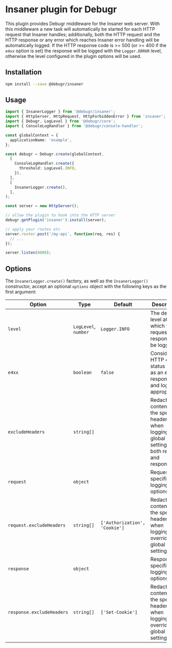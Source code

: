 Insaner plugin for Debugr
=========================

This plugin provides Debugr middleware for the Insaner web server.
With this middleware a new task will automatically be started for each
HTTP request that Insaner handles; additionally, both the HTTP request and
the HTTP response or any error which reaches Insaner error handling
will be automatically logged. If the HTTP response code is >= 500
(or >= 400 if the `e4xx` option is set) the response will be logged
with the `Logger.ERROR` level, otherwise the level configured in the plugin
options will be used.


## Installation

```bash
npm install --save @debugr/insaner
```

## Usage

```typescript
import { InsanerLogger } from '@debugr/insaner';
import { HttpServer, HttpRequest, HttpForbiddenError } from 'insaner';
import { Debugr, LogLevel } from '@debugr/core';
import { ConsoleLogHandler } from '@debugr/console-handler';

const globalContext = {
  applicationName: 'example',
};

const debugr = Debugr.create(globalContext, 
  [
    ConsoleLogHandler.create({
      threshold: LogLevel.INFO,
    }),
  ],
  [
    InsanerLogger.create(),
  ],
);

const server = new HttpServer();

// allow the plugin to hook into the HTTP server
debugr.getPlugin('insaner').install(server);

// apply your routes etc
server.router.post('/my-api', function(req, res) {
  // ...
});

server.listen(8000);
```

## Options

The `InsanerLogger.create()` factory, as well as the `InsanerLogger()` constructor,
accept an optional `options` object with the following keys as the first argument:

| Option                    | Type                 | Default                       | Description                                                                                             |
|---------------------------|----------------------|-------------------------------|---------------------------------------------------------------------------------------------------------|
| `level`                   | `LogLevel`, `number` | `Logger.INFO`                 | The default level at which the request and response will be logged                                      |
| `e4xx`                    | `boolean`            | `false`                       | Consider HTTP 4xx status code as an error response and log appropriately                                |
| `excludeHeaders`          | `string[]`           |                               | Redact the contents of the specified headers when logging; global setting for both request and response |
| `request`                 | `object`             |                               | Request-specific logging options                                                                        |
| `request.excludeHeaders`  | `string[]`           | `['Authorization', 'Cookie']` | Redact the contents of the specified headers when logging; overrides global setting                     |
| `response`                | `object`             |                               | Response-specific logging options                                                                       |
| `response.excludeHeaders` | `string[]`           | `['Set-Cookie']`              | Redact the contents of the specified headers when logging; overrides global setting                     |
